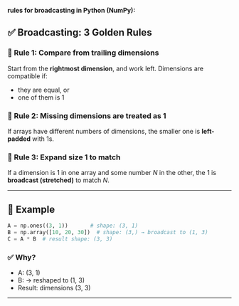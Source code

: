**rules for broadcasting in Python (NumPy):**

## ✅ Broadcasting: 3 Golden Rules

### 🔹 Rule 1: Compare from **trailing dimensions**

Start from the **rightmost dimension**, and work left. Dimensions are compatible if:

* they are equal, or
* one of them is 1

### 🔹 Rule 2: **Missing dimensions are treated as 1**

If arrays have different numbers of dimensions, the smaller one is **left-padded** with 1s.

### 🔹 Rule 3: Expand size 1 to match

If a dimension is 1 in one array and some number $N$ in the other, the 1 is **broadcast (stretched)** to match $N$.

---

## 🧪 Example

```python
A = np.ones((3, 1))       # shape: (3, 1)
B = np.array([10, 20, 30])  # shape: (3,) → broadcast to (1, 3)
C = A * B  # result shape: (3, 3)
```

### ✅ Why?

* A: (3, 1)
* B: → reshaped to (1, 3)
* Result: dimensions (3, 3)

---
